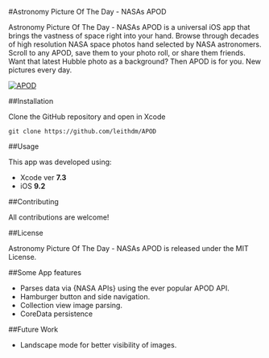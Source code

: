 #Astronomy Picture Of The Day - NASAs APOD

Astronomy Picture Of The Day - NASAs APOD is a universal iOS app that brings the vastness of space right into your hand. Browse through decades of high resolution NASA space photos hand selected by NASA astronomers. Scroll to any APOD, save them to your photo roll, or share them friends. Want that latest Hubble photo as a background? Then APOD is for you. New pictures every day.

[![APOD](https://j.gifs.com/jRJ5Rl.gif)](https://youtu.be/bVeNXoMjtXY)

##Installation

Clone the GitHub repository and open in Xcode

`git clone https://github.com/leithdm/APOD`

##Usage

This app was developed using: 
- Xcode ver **7.3**
- iOS **9.2**

##Contributing

All contributions are welcome!

##License

Astronomy Picture Of The Day - NASAs APOD is released under the MIT License.

##Some App features

- Parses data via {NASA APIs} using the ever popular APOD API.
- Hamburger button and side navigation.
- Collection view image parsing.
- CoreData persistence

##Future Work

- Landscape mode for better visibility of images.

